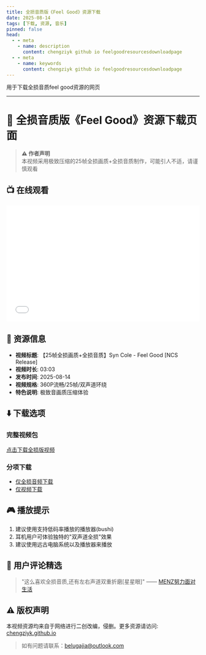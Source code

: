 ```yaml
---
title: 全损音质版《Feel Good》资源下载
date: 2025-08-14
tags: [下载, 资源, 音乐]
pinned: false
head:
  - - meta
    - name: description
      content: chengziyk github io feelgoodresourcesdownloadpage
  - - meta
    - name: keywords
      content: chengziyk github io feelgoodresourcesdownloadpage
---
```


用于下载全损音质feel good资源的网页

---

# 🎵 全损音质版《Feel Good》资源下载页面  

> **⚠️ 作者声明**  
> 本视频采用极致压缩的25帧全损画质+全损音质制作，可能引人不适，请谨慎观看  

## 📺 在线观看
<div style="position: relative; padding: 30% 45%; margin: 20px 0;">
<iframe style="position: absolute; width: 100%; height: 100%; left: 0; top: 0;" 
        src="//player.bilibili.com/player.html?isOutside=true&aid=115025163329361&bvid=BV1dEbBzREBM&cid=31682465357&p=1" 
        scrolling="no" 
        border="0" 
        frameborder="no" 
        framespacing="0" 
        allowfullscreen="true">
</iframe>
</div>

## 📁 资源信息  
- **视频标题**: 【25帧全损画质+全损音质】Syn Cole - Feel Good [NCS Release]  
- **视频时长**: 03:03  
- **发布时间**: 2025-08-14  
- **视频规格**: 360P流畅/25帧/双声道环绕  
- **特色说明**: 极致音画质压缩体验  

## ⬇️ 下载选项  
### 完整视频包  
[点击下载全损版视频](https://github.com/ChengZiYK/chengziyk.github.io/raw/refs/heads/main/resource/feelgood.mp4)   

### 分项下载  
- [仅全损音频下载](https://github.com/ChengZiYK/chengziyk.github.io/raw/refs/heads/main/resource/feelgood_audio.mp3)  
- [仅视频下载](https://github.com/ChengZiYK/chengziyk.github.io/raw/refs/heads/main/resource/feelgood_video.mp4)  

## 🎮 播放提示  
1. 建议使用支持低码率播放的播放器(bushi)  
2. 耳机用户可体验独特的"双声道全损"效果  
3. 建议使用远古电脑系统以及播放器来播放

## 📝 用户评论精选  
> "这么喜欢全损音质,还有左右声道双重折磨[星星眼]" —— [MENZ努力面对生活](https://space.bilibili.com/1499431815)    

## ⚠️ 版权声明  
本视频资源均来自于网络进行二创改编，侵删。更多资源请访问:  
[chengziyk.github.io](https://chengziyk.github.io)

> 如有问题请联系：belugajia@outlook.com

<style>
.video-container {
    position: relative;
    padding-bottom: 56.25%; /* 16:9 比例 */
    height: 0;
    overflow: hidden;
    margin: 20px 0;
}
.video-container iframe {
    position: absolute;
    top: 0;
    left: 0;
    width: 100%;
    height: 100%;
}
</style>